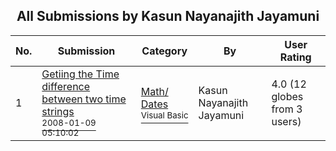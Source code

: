 ﻿<div align="center">

## All Submissions by Kasun Nayanajith Jayamuni

</div>

No.  | Submission | Category | By   | User Rating
---- | ---------- | -------- | ---- | -----------
1 | [Getiing the Time difference between two time strings<br /><sup>2008-01-09 05:10:02</sup>](https://github.com/Planet-Source-Code/kasun-nayanajith-jayamuni-getiing-the-time-difference-between-two-time-strings__1-69890) | [Math/ Dates<br /><sup>Visual Basic</sup>](../ByCategory/math-dates__1-37.md) | Kasun Nayanajith Jayamuni | 4.0 (12 globes from 3 users)
